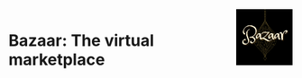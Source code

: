 <img align="right" width="100" height="100" src="./public/logo.png">

# Bazaar: The virtual marketplace


